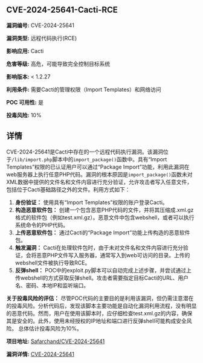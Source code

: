 ## CVE-2024-25641-Cacti-RCE

**漏洞编号:** CVE-2024-25641

**漏洞类型:** 远程代码执行(RCE)

**影响应用:** Cacti

**危害等级:** 高危，可能导致完全控制目标系统

**影响版本:** < 1.2.27

**利用条件:** 需要Cacti的管理权限（Import Templates）和网络访问

**POC 可用性:** 是

**投毒风险:** 10%

## 详情

CVE-2024-25641是Cacti中存在的一个远程代码执行漏洞。该漏洞位于`/lib/import.php`脚本中的`import_package()`函数中。具有“Import Templates”权限的已认证用户可以通过“Package Import”功能，利用此漏洞在web服务器上执行任意PHP代码。漏洞的根本原因是`import_package()`函数未对XML数据中提供的文件名和文件内容进行充分验证，允许攻击者写入任意文件，包括位于Cacti基础路径之外的文件。利用方式如下：

1.  **身份验证：** 使用具有“Import Templates”权限的账户登录Cacti。
2.  **构造恶意软件包：** 创建一个包含恶意PHP代码的文件，并将其压缩成.xml.gz格式的软件包（例如test.xml.gz）。恶意文件中包含webshell，或者可以执行系统命令的PHP代码。
3.  **上传恶意软件包：** 通过Cacti的“Package Import”功能上传构造的恶意软件包。
4.  **触发漏洞：** Cacti在处理软件包时，由于未对文件名和文件内容进行充分验证，会将恶意PHP文件写入服务器，通常写入到web可访问的目录。上传的webshell文件被执行导致RCE。
5.  **反弹shell：** POC中的exploit.py脚本可以自动完成上述步骤，并尝试通过上传webshell的方式获取反弹shell。攻击者需要指定目标Cacti的URL、用户名、密码、本地IP和监听端口。

**关于投毒风险的评估：**
尽管POC代码的主要目的是利用该漏洞，但仍需注意潜在的投毒风险。分析代码后，发现该脚本主要功能是自动化漏洞利用流程，没有明显的恶意代码。然而，用户在使用该脚本时，应仔细检查test.xml.gz的内容，确保其是安全的。此外，使用未经授权的IP地址和端口进行反弹shell可能构成安全风险。 总体估计投毒风险为10%。

**项目地址:** [Safarchand/CVE-2024-25641](https://github.com/Safarchand/CVE-2024-25641)

**漏洞详情:** [CVE-2024-25641](https://nvd.nist.gov/vuln/detail/CVE-2024-25641)